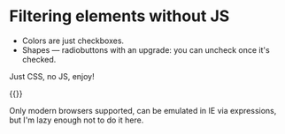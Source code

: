 # Filtering elements without JS

- Colors are just checkboxes.
- Shapes — radiobuttons with an upgrade: you can uncheck once it's checked.

Just CSS, no JS, enjoy!

{{<Partial src="filters.html" />}}

Only modern browsers supported, can be emulated in IE via expressions, but I'm lazy enough not to do it here.

